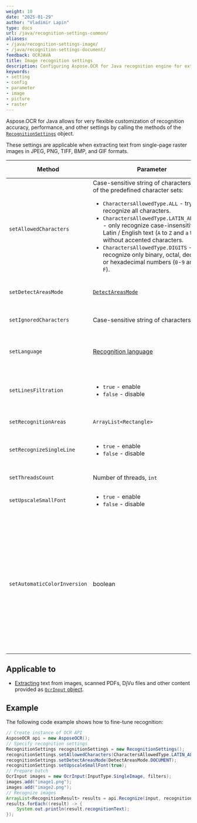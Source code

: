 ```yaml
---
weight: 10
date: "2025-01-29"
author: "Vladimir Lapin"
type: docs
url: /java/recognition-settings-common/
aliases:
- /java/recognition-settings-image/
- /java/recognition-settings-document/
feedback: OCRJAVA
title: Image recognition settings
description: Configuring Aspose.OCR for Java recognition engine for extracting text from images.
keywords:
- setting
- config
- parameter
- image
- picture
- raster
---
```


Aspose.OCR for Java allows for very flexible customization of recognition accuracy, performance, and other settings by calling the methods of the [`RecognitionSettings`](https://reference.aspose.com/ocr/java/com.aspose.ocr/RecognitionSettings) object.

These settings are applicable when extracting text from single-page raster images in JPEG, PNG, TIFF, BMP, and GIF formats.

Method | Parameter | Default state | Description
------ | --------- | ------------- | -----------
`setAllowedCharacters` | Case-sensitive string of characters or one of the predefined character sets:<ul><li>`CharactersAllowedType.ALL` - try to recognize all characters.</li><li>`CharactersAllowedType.LATIN_ALPHABET` - only recognize case-insensitive Latin / English text (`A` to `Z` and `a` to `z`), without accented characters.</li><li>`CharactersAllowedType.DIGITS` - recognize only binary, octal, decimal, or hexadecimal numbers (`0`-`9` and `A` to `F`).</li></ul> | All characters from the [selected recognition language](/ocr/java/languages/). | The [whitelist](/ocr/java/characters-whitelist/#predefined-character-sets) of characters Aspose.OCR engine will look for.
`setDetectAreasMode` | [`DetectAreasMode`](https://reference.aspose.com/ocr/java/com.aspose.ocr/DetectAreasMode) | Automatic | Manually override the default [document areas detection method](/ocr/java/areas-detection/#area-detection-modes).
`setIgnoredCharacters` | Case-sensitive string of characters | All characters are recognized | A [blacklist](/ocr/java/characters-blacklist/) of characters that are ignored during recognition.
`setLanguage` | [Recognition language](/ocr/java/languages/) | Latin characters without diacritics | Specify a [language](/ocr/java/languages/) for recognition.
`setLinesFiltration` | <ul><li>`true` - enable</li><li>`false` - disable</li></ul> | Enabled | Set to `true` to recognize text in tables.<br />Set to `false` to improve performance by ignoring table structures and treating tables as plain text.
`setRecognitionAreas` | `ArrayList<Rectangle>` | Entire image | List of [areas of the image](/ocr/java/image-regions-extract/) from which to extract text.
`setRecognizeSingleLine` | <ul><li>`true` - enable</li><li>`false` - disable</li></ul> | Disabled | Recognize a [single-line](/ocr/java/recognize-single-line/) image. Disables automatic document region detection.<br />Improves the recognition performance of simple images.
`setThreadsCount` | Number of threads, `int` | Automatic | The number of [CPU threads](/ocr/java/multithreading/) used for recognition.
`setUpscaleSmallFont` | <ul><li>`true` - enable</li><li>`false` - disable</li></ul> | Disabled | Improve small font recognition and detection of dense lines.
`setAutomaticColorInversion` | boolean | `true` | Set the method parameter to `true` automatically detect white text on a dark/black background and use a special OCR algorithm to improve image recognition accuracy. Call this method with the parameter set to “false” to explicitly disable inverted text detection to save resources.<br />This setting is only applicable when using one of the following [document area detection modes](/ocr/java/areas-detection/):<ul><li>[`DetectAreasMode.PHOTO`](/ocr/java/areas-detection/photo/)</li><li>[`DetectAreasMode.COMBINE`](/ocr/java/areas-detection/combine/)</li><li>[`DetectAreasMode.TABLE`](/ocr/java/areas-detection/table/)</li><li>[`DetectAreasMode.CURVED_TEXT`](/ocr/java/areas-detection/curved_text/)</li></ul>

## Applicable to

- [Extracting](/ocr/java/recognition/) text from images, scanned PDFs, DjVu files and other content provided as [`OcrInput` object](/ocr/java/ocrinput/).

## Example

The following code example shows how to fine-tune recognition:

```java
// Create instance of OCR API
AsposeOCR api = new AsposeOCR();
// Specify recognition settings
RecognitionSettings recognitionSettings = new RecognitionSettings();
recognitionSettings.setAllowedCharacters(CharactersAllowedType.LATIN_ALPHABET);
recognitionSettings.setDetectAreasMode(DetectAreasMode.DOCUMENT);
recognitionSettings.setUpscaleSmallFont(true);
// Prepare batch
OcrInput images = new OcrInput(InputType.SingleImage, filters);
images.add("image1.png");
images.add("image2.png");
// Recognize images
ArrayList<RecognitionResult> results = api.Recognize(input, recognitionSettings);
results.forEach((result) -> {
	System.out.println(result.recognitionText);
});
```
